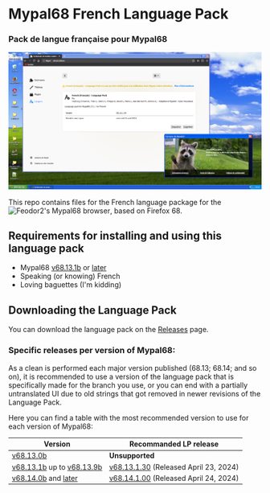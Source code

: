 # Mypal68 French Language Pack
### Pack de langue française pour Mypal68
![Preview](.GitHub/Preview.png)

This repo contains files for the French language package for the ![Feodor2's Mypal68 browser](https://github.com/Feodor2/Mypal68), based on Firefox 68.

## Requirements for installing and using this language pack
- Mypal68 [v68.13.1b](https://github.com/Feodor2/Mypal68/releases/tag/68.13.1b) or [later](https://github.com/Feodor2/Mypal68/releases/latest)
- Speaking (or knowing) French
- Loving baguettes (I'm kidding)

## Downloading the Language Pack
You can download the language pack on the [Releases](../../releases) page.

### Specific releases per version of Mypal68:
As a clean is performed each major version published (68.13; 68.14; and so on), it is recommended to use a version of the language pack that is specifically made for the branch you use, or you can end with a partially untranslated UI due to old strings that got removed in newer revisions of the Language Pack.

Here you can find a table with the most recommended version to use for each version of Mypal68:

| Version                                                                                                                                                 | Recommanded LP release                                                  |
|---------------------------------------------------------------------------------------------------------------------------------------------------------|-------------------------------------------------------------------------|
| [v68.13.0b]()                                                                                                                                           | **Unsupported**                                                         |
| [v68.13.1b](https://github.com/Feodor2/Mypal68/releases/tag/68.13.1b) up to [v68.13.9b](https://codeberg.org/Theodor2/Mypal68/releases/tag/68.13.9b)    | [v68.13.1.30](../../releases/tag/v68.13.1.30) (Released April 23, 2024) |
| [v68.14.0b](https://codeberg.org/Theodor2/Mypal68/releases/tag/68.14.0b) and [later](https://codeberg.org/Theodor2/Mypal68/releases)                    | [v68.14.1.00](../../releases/tag/v68.14.1.00) (Released April 24, 2024) |

